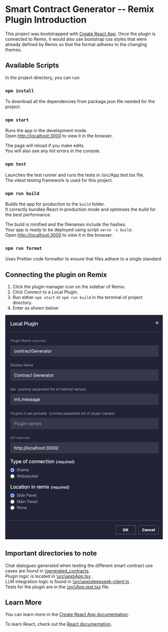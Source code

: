 # Smart Contract Generator -- Remix Plugin Introduction

This project was bootstrapped with [Create React App](https://github.com/facebook/create-react-app). Once the plugin is connected to Remix, it would also use bootstrap css styles that were already defined by Remix so that the format adheres to the changing themes.

## Available Scripts

In the project directory, you can run:

### `npm install`

To download all the dependencies from package.json file needed for the project.

### `npm start`

Runs the app in the development mode.\
Open [http://localhost:3000](http://localhost:3000) to view it in the browser.

<!-- This is the url you enter when you want to connect this local plugin on Remix. -->

The page will reload if you make edits.\
You will also see any lint errors in the console.

### `npm test`

Launches the test runner and runs the tests in /src/App.test.tsx file.\
The vitest testing framework is used for this project.

### `npm run build`

Builds the app for production to the `build` folder.\
It correctly bundles React in production mode and optimises the build for the best performance.

The build is minified and the filenames include the hashes.\
Your app is ready to be deployed using script `serve -s build`.\
Open [http://localhost:3000](http://localhost:3000) to view it in the browser.

### `npm run format`

Uses Prettier code formatter to ensure that files adhere to a single standard.

## Connecting the plugin on Remix

1. Click the plugin manager icon on the sidebar of Remix.
2. Click Connect to a Local Plugin.
3. Run either `npm start` or `npm run build` in the terminal of project directory.
4. Enter as shown below:

![localPlugin](/src/assets/connection.png 'Connecting a local plugin on Remix')

## Important directories to note

Chat dialogues generated when testing the different smart contract use cases are found in
[\generated_contracts](https://github.com/alvasi/react-plugin/tree/main/generated_contracts/deepseek) .\
Plugin logic is located in [\src\app\App.tsx](https://github.com/alvasi/react-plugin/blob/main/src/app/App.tsx) .\
LLM integration logic is found in [\src\app\deepseek-client.ts](https://github.com/alvasi/react-plugin/blob/main/src/app/deepseek-client.ts) .\
Tests for the plugin are in the [\src\App.test.tsx](https://github.com/alvasi/react-plugin/blob/main/src/App.test.tsx) file.

## Learn More

You can learn more in the [Create React App documentation](https://facebook.github.io/create-react-app/docs/getting-started).

To learn React, check out the [React documentation](https://reactjs.org/).
